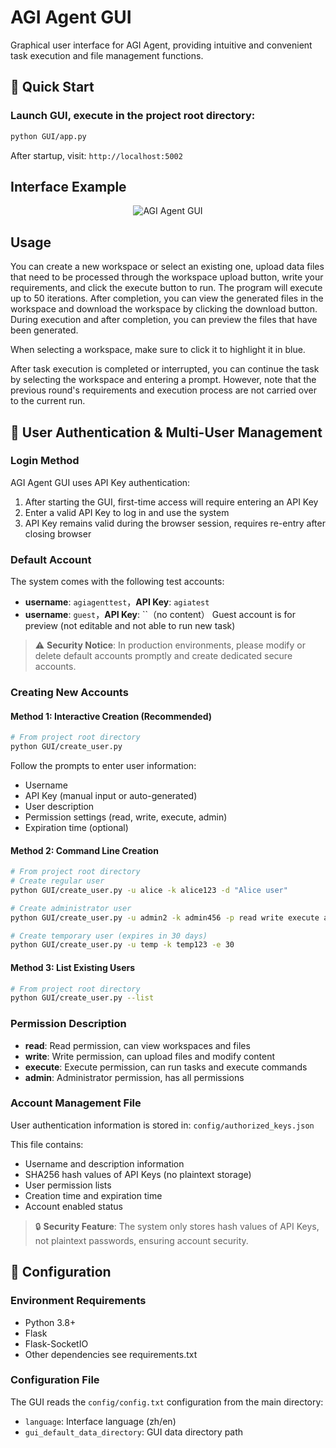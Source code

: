 # AGI Agent GUI

Graphical user interface for AGI Agent, providing intuitive and convenient task execution and file management functions.

## 🚀 Quick Start

### Launch GUI, execute in the project root directory:
```bash
python GUI/app.py
```

After startup, visit: `http://localhost:5002`

## Interface Example
<div align="center">
      <img src="../fig/AGIAgent_GUI.png" alt="AGI Agent GUI"/>
</div>

## Usage

You can create a new workspace or select an existing one, upload data files that need to be processed through the workspace upload button, write your requirements, and click the execute button to run. The program will execute up to 50 iterations. After completion, you can view the generated files in the workspace and download the workspace by clicking the download button. During execution and after completion, you can preview the files that have been generated.

When selecting a workspace, make sure to click it to highlight it in blue.

After task execution is completed or interrupted, you can continue the task by selecting the workspace and entering a prompt. However, note that the previous round's requirements and execution process are not carried over to the current run.

## 🔐 User Authentication & Multi-User Management

### Login Method
AGI Agent GUI uses API Key authentication:
1. After starting the GUI, first-time access will require entering an API Key
2. Enter a valid API Key to log in and use the system
3. API Key remains valid during the browser session, requires re-entry after closing browser

### Default Account
The system comes with the following test accounts:
- **username**: `agiagenttest`，**API Key**: `agiatest`
- **username**: `guest`，**API Key**: ``（no content） 
Guest account is for preview (not editable and not able to run new task)
> ⚠️ **Security Notice**: In production environments, please modify or delete default accounts promptly and create dedicated secure accounts.

### Creating New Accounts

#### Method 1: Interactive Creation (Recommended)
```bash
# From project root directory
python GUI/create_user.py
```
Follow the prompts to enter user information:
- Username
- API Key (manual input or auto-generated)
- User description
- Permission settings (read, write, execute, admin)
- Expiration time (optional)

#### Method 2: Command Line Creation
```bash
# From project root directory
# Create regular user
python GUI/create_user.py -u alice -k alice123 -d "Alice user"

# Create administrator user
python GUI/create_user.py -u admin2 -k admin456 -p read write execute admin

# Create temporary user (expires in 30 days)
python GUI/create_user.py -u temp -k temp123 -e 30
```

#### Method 3: List Existing Users
```bash
# From project root directory
python GUI/create_user.py --list
```

### Permission Description
- **read**: Read permission, can view workspaces and files
- **write**: Write permission, can upload files and modify content
- **execute**: Execute permission, can run tasks and execute commands
- **admin**: Administrator permission, has all permissions

### Account Management File
User authentication information is stored in: `config/authorized_keys.json`

This file contains:
- Username and description information
- SHA256 hash values of API Keys (no plaintext storage)
- User permission lists
- Creation time and expiration time
- Account enabled status

> 🔒 **Security Feature**: The system only stores hash values of API Keys, not plaintext passwords, ensuring account security.

## 🔧 Configuration

### Environment Requirements
- Python 3.8+
- Flask
- Flask-SocketIO
- Other dependencies see requirements.txt

### Configuration File
The GUI reads the `config/config.txt` configuration from the main directory:
- `language`: Interface language (zh/en)
- `gui_default_data_directory`: GUI data directory path 